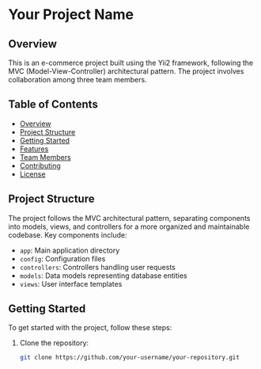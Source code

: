 # Your Project Name

## Overview

This is an e-commerce project built using the Yii2 framework, following the MVC (Model-View-Controller) architectural pattern. The project involves collaboration among three team members.

## Table of Contents

- [Overview](#overview)
- [Project Structure](#project-structure)
- [Getting Started](#getting-started)
- [Features](#features)
- [Team Members](#team-members)
- [Contributing](#contributing)
- [License](#license)

## Project Structure

The project follows the MVC architectural pattern, separating components into models, views, and controllers for a more organized and maintainable codebase. Key components include:

- `app`: Main application directory
- `config`: Configuration files
- `controllers`: Controllers handling user requests
- `models`: Data models representing database entities
- `views`: User interface templates

## Getting Started

To get started with the project, follow these steps:

1. Clone the repository:

   ```bash
   git clone https://github.com/your-username/your-repository.git
